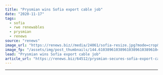```yaml
---
title: "Prysmian wins Sofia export cable job"
date: "2020-11-17"
tags: 
  - sofia
  - rwe renewables
  - prysmian
  - renews
source: "renews"
image_url: "https://renews.biz//media/24061/sofia-resize.jpg?mode=crop&width=770&heightratio=0.6103896103896103896103896104&slimmage=true"
image_fp: "/assets/img/post_thumbnails/144.6103896103896103896103896104&slimmage=true"
lead: "Prysmian wins Sofia export cable job"
article_url: "https://renews.biz/64512/prysmian-secures-sofia-export-cable-bounty/"
---
```


---
